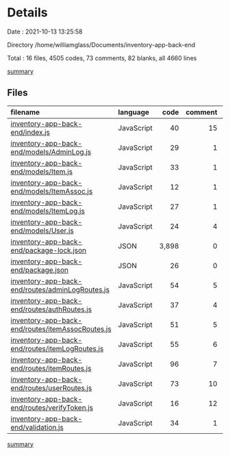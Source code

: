 # Details

Date : 2021-10-13 13:25:58

Directory /home/williamglass/Documents/inventory-app-back-end

Total : 16 files,  4505 codes, 73 comments, 82 blanks, all 4660 lines

[summary](results.md)

## Files
| filename | language | code | comment | blank | total |
| :--- | :--- | ---: | ---: | ---: | ---: |
| [inventory-app-back-end/index.js](/inventory-app-back-end/index.js) | JavaScript | 40 | 15 | 10 | 65 |
| [inventory-app-back-end/models/AdminLog.js](/inventory-app-back-end/models/AdminLog.js) | JavaScript | 29 | 1 | 2 | 32 |
| [inventory-app-back-end/models/Item.js](/inventory-app-back-end/models/Item.js) | JavaScript | 33 | 1 | 2 | 36 |
| [inventory-app-back-end/models/ItemAssoc.js](/inventory-app-back-end/models/ItemAssoc.js) | JavaScript | 12 | 1 | 2 | 15 |
| [inventory-app-back-end/models/ItemLog.js](/inventory-app-back-end/models/ItemLog.js) | JavaScript | 27 | 1 | 2 | 30 |
| [inventory-app-back-end/models/User.js](/inventory-app-back-end/models/User.js) | JavaScript | 24 | 4 | 3 | 31 |
| [inventory-app-back-end/package-lock.json](/inventory-app-back-end/package-lock.json) | JSON | 3,898 | 0 | 1 | 3,899 |
| [inventory-app-back-end/package.json](/inventory-app-back-end/package.json) | JSON | 26 | 0 | 1 | 27 |
| [inventory-app-back-end/routes/adminLogRoutes.js](/inventory-app-back-end/routes/adminLogRoutes.js) | JavaScript | 54 | 5 | 7 | 66 |
| [inventory-app-back-end/routes/authRoutes.js](/inventory-app-back-end/routes/authRoutes.js) | JavaScript | 37 | 4 | 11 | 52 |
| [inventory-app-back-end/routes/itemAssocRoutes.js](/inventory-app-back-end/routes/itemAssocRoutes.js) | JavaScript | 51 | 5 | 3 | 59 |
| [inventory-app-back-end/routes/itemLogRoutes.js](/inventory-app-back-end/routes/itemLogRoutes.js) | JavaScript | 55 | 6 | 3 | 64 |
| [inventory-app-back-end/routes/itemRoutes.js](/inventory-app-back-end/routes/itemRoutes.js) | JavaScript | 96 | 7 | 11 | 114 |
| [inventory-app-back-end/routes/userRoutes.js](/inventory-app-back-end/routes/userRoutes.js) | JavaScript | 73 | 10 | 13 | 96 |
| [inventory-app-back-end/routes/verifyToken.js](/inventory-app-back-end/routes/verifyToken.js) | JavaScript | 16 | 12 | 8 | 36 |
| [inventory-app-back-end/validation.js](/inventory-app-back-end/validation.js) | JavaScript | 34 | 1 | 3 | 38 |

[summary](results.md)